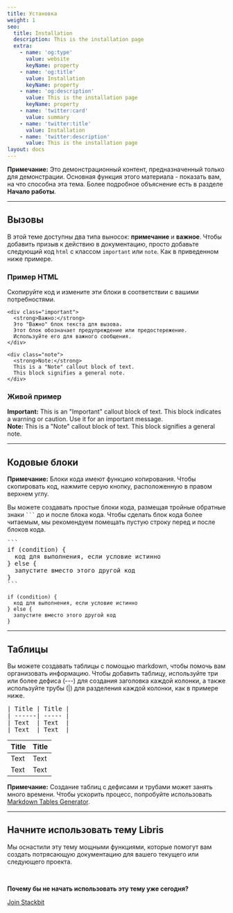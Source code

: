 ```yaml
---
title: Установка
weight: 1
seo:
  title: Installation
  description: This is the installation page
  extra:
    - name: 'og:type'
      value: website
      keyName: property
    - name: 'og:title'
      value: Installation
      keyName: property
    - name: 'og:description'
      value: This is the installation page
      keyName: property
    - name: 'twitter:card'
      value: summary
    - name: 'twitter:title'
      value: Installation
    - name: 'twitter:description'
      value: This is the installation page
layout: docs
---
```


<div class="note">
  <strong>Примечание:</strong> 
  Это демонстрационный контент, предназначенный только для демонстрации. Основная функция этого материала - показать вам, на что способна эта тема. Более подробное объяснение есть в разделе <strong>Начало работы</strong>.
</div>

<hr>

## Вызовы

В этой теме доступны два типа выносок: **примечание** и **важное**. Чтобы добавить призыв к действию в документацию, просто добавьте следующий код `html` с классом `important` или `note`. Как в приведенном ниже примере. 

### Пример HTML

Скопируйте код и измените эти блоки в соответствии с вашими потребностями.

```
<div class="important">
  <strong>Важно:</strong> 
  Это "Важно" блок текста для вызова.
  Этот блок обозначает предупреждение или предостережение. 
  Используйте его для важного сообщения. 
</div>
```

```
<div class="note">
  <strong>Note:</strong> 
  This is a "Note" callout block of text. 
  This block signifies a general note.
</div>
```

### Живой пример

<div class="important">
  <strong>Important:</strong> 
  This is an "Important" callout block of text. 
  This block indicates a warning or caution.
  Use it for an important message. 
</div>

<div class="note">
  <strong>Note:</strong> 
  This is a "Note" callout block of text. 
  This block signifies a general note.
</div>

<hr>

## Кодовые блоки

<div class="note">
  <strong>Примечание:</strong>
  Блоки кода имеют функцию копирования. Чтобы скопировать код, нажмите серую кнопку, расположенную в правом верхнем углу.
</div>

Вы можете создавать простые блоки кода, размещая тройные обратные знаки <code>```</code> до и после блока кода. Чтобы сделать блок кода более читаемым, мы рекомендуем помещать пустую строку перед и после блоков кода.

<pre>```
if (condition) {
  код для выполнения, если условие истинно
} else {
  запустите вместо этого другой код
}
```
</pre>

```
if (condition) {
  код для выполнения, если условие истинно
} else {
  запустите вместо этого другой код
}
```

<hr>

## Таблицы

Вы можете создавать таблицы с помощью markdown, чтобы помочь вам организовать информацию. Чтобы добавить таблицу, используйте три или более дефиса (---) для создания заголовка каждой колонки, а также используйте трубы (|) для разделения каждой колонки, как в примере ниже.

<pre>
| Title | Title |
| ------| ----- |
| Text  | Text  |
| Text  | Text  |
</pre>

| Title | Title |
| ------| ----- |
| Text  | Text  |
| Text  | Text  |

<div class="note">
  <strong>Примечание:</strong> 
  Создание таблиц с дефисами и трубами может занять много времени. Чтобы ускорить процесс, попробуйте использовать <a href="http://www.tablesgenerator.com/markdown_tables" >Markdown Tables Generator</a>.
</div>

<hr>

## Начните использовать тему Libris

Мы оснастили эту тему мощными функциями, которые помогут вам создать потрясающую документацию для вашего текущего или следующего проекта.

<br>

**Почему бы не начать использовать эту тему уже сегодня?**

<a href="https://www.stackbit.com/" class="button">Join Stackbit</a>
